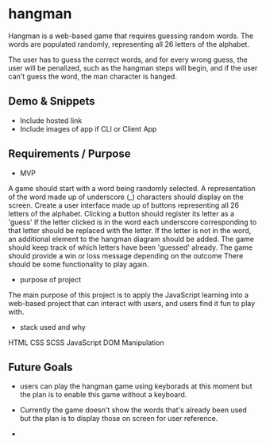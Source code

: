 # hangman

Hangman is a web-based game that requires guessing random words. The words are populated randomly, representing all 26 letters of the alphabet.

The user has to guess the correct words, and for every wrong guess, the user will be penalized, such as the hangman steps will begin, and if the user can't guess the word, the man character is hanged.


## Demo & Snippets

-   Include hosted link
-   Include images of app if CLI or Client App


## Requirements / Purpose

-   MVP
  
A game should start with a word being randomly selected.
A representation of the word made up of underscore (_) characters should display on the screen.
Create a user interface made up of buttons representing all 26 letters of the alphabet.
Clicking a button should register its letter as a 'guess'
If the letter clicked is in the word each underscore corresponding to that letter should be replaced with the letter.
If the letter is not in the word, an additional element to the hangman diagram should be added.
The game should keep track of which letters have been 'guessed' already.
The game should provide a win or loss message depending on the outcome
There should be some functionality to play again.

-   purpose of project
   
  The main purpose of this project is to apply the JavaScript learning into a web-based project that can interact with users, and users find it fun to play with.
  
-  stack used and why

HTML CSS SCSS JavaScript DOM Manipulation


## Future Goals

-   users can play the hangman game using keyborads at this moment but the plan is to enable this game without a keyboard.
-   Currently the game doesn't show the words that's already been used but the plan is to display those on screen for user reference.

-
